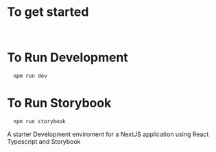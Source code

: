 # To get started 
```
 
```


# To Run Development 
```
  npm run dev
```
# To Run Storybook
```
  npm run storybook
```

A starter Development enviroment for a NextJS application using React Typescript and Storybook
